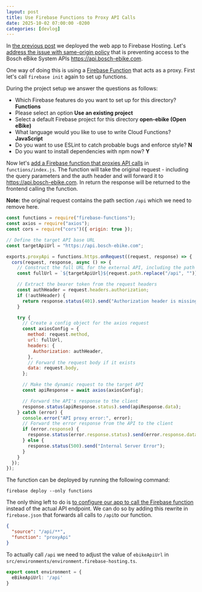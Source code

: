 ```yaml
---
layout: post
title: Use Firebase Functions to Proxy API Calls
date: 2025-10-02 07:00:00 -0200
categories: [devlog]
---
```


In [the previous post](https://open-ebike.github.io/devlog/2025/09/30/deploy-to-firebase-hosting.html) we deployed the web app to Firebase Hosting. 
Let's [address the issue with same-origin policy](https://github.com/open-ebike/open-ebike-frontend/issues/16) that is preventing access to the Bosch eBike System APIs https://api.bosch-ebike.com.

One way of doing this is using a [Firebase Function](https://firebase.google.com/docs/functions) that acts as a proxy.
First let's call `firebase init` again to set up functions.

During the project setup we answer the questions as follows:

* Which Firebase features do you want to set up for this directory? **Functions** 
* Please select an option **Use an existing project** 
* Select a default Firebase project for this directory **open-ebike (Open eBike)** 
* What language would you like to use to write Cloud Functions? **JavaScript**  
* Do you want to use ESLint to catch probable bugs and enforce style? **N** 
* Do you want to install dependencies with npm now? **Y** 

Now let's [add a Firebase function that proxies API calls](https://github.com/open-ebike/open-ebike-frontend/commit/d50e414a025842d630a9755de8ddfe94fdc2c227) in `functions/index.js`.
The function will take the original request - including the query parameters and the auth header and will forward it to https://api.bosch-ebike.com.
In return the response will be returned to the frontend calling the function.

**Note:** the original request contains the path section `/api` which we need to remove here.

```js
const functions = require("firebase-functions");
const axios = require("axios");
const cors = require("cors")({ origin: true });

// Define the target API base URL
const targetApiUrl = "https://api.bosch-ebike.com";

exports.proxyApi = functions.https.onRequest((request, response) => {
  cors(request, response, async () => {
    // Construct the full URL for the external API, including the path and query string
    const fullUrl = `${targetApiUrl}${request.path.replace("/api", "")}${request.url.includes("?") ? "?" + request.url.split("?")[1] : ""}`;

    // Extract the bearer token from the request headers
    const authHeader = request.headers.authorization;
    if (!authHeader) {
      return response.status(401).send("Authorization header is missing");
    }

    try {
      // Create a config object for the axios request
      const axiosConfig = {
        method: request.method,
        url: fullUrl,
        headers: {
          Authorization: authHeader,
        },
        // Forward the request body if it exists
        data: request.body,
      };

      // Make the dynamic request to the target API
      const apiResponse = await axios(axiosConfig);

      // Forward the API's response to the client
      response.status(apiResponse.status).send(apiResponse.data);
    } catch (error) {
      console.error("API proxy error:", error);
      // Forward the error response from the API to the client
      if (error.response) {
        response.status(error.response.status).send(error.response.data);
      } else {
        response.status(500).send("Internal Server Error");
      }
    }
  });
});

```

The function can be deployed by running the following command:

```shell
firebase deploy --only functions
```

The only thing left to do is [to configure our app to call the Firebase function](https://github.com/open-ebike/open-ebike-frontend/commit/e98057dc0d145fb8be97148097ba454e3667536f) instead of the actual API endpoint.
We can do so by adding this rewrite in `firebase.json` that forwards all calls to `/api`to our function.

```json
{
  "source": "/api/**",
  "function": "proxyApi"
}
```

To actually call `/api` we need to adjust the value of `ebikeApiUrl` in `src/environments/environment.firebase-hosting.ts`.

```ts
export const environment = {
  eBikeApiUrl: '/api'
}
```
